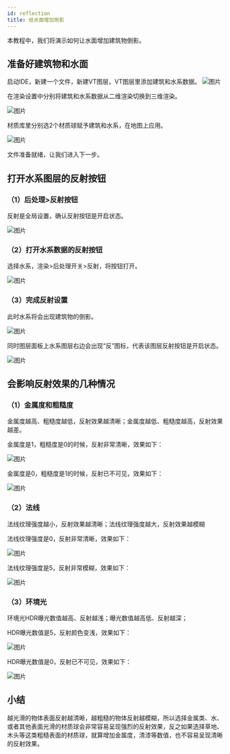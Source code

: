 ```yaml
---
id: reflection
title: 给水面增加倒影
---
```

本教程中，我们将演示如何让水面增加建筑物倒影。

## 准备好建筑物和水面

启动IDE，新建一个文件，新建VT图层，VT图层里添加建筑和水系数据。
![图片](./assets/reflection/reflection-1.png)

在渲染设置中分别将建筑和水系数据从二维渲染切换到三维渲染。

![图片](./assets/reflection/reflection-2.png)

材质库里分别选2个材质球赋予建筑和水系，在地图上应用。

![图片](./assets/reflection/reflection-3.jpg)

文件准备就绪，让我们进入下一步。

## 打开水系图层的反射按钮

### （1）后处理>反射按钮

反射是全局设置，确认反射按钮是开启状态。

![图片](./assets/reflection/reflection-4.png)

### （2）打开水系数据的反射按钮

选择水系，渲染>后处理开关>反射，将按钮打开。

![图片](./assets/reflection/reflection-5.png)


### （3）完成反射设置
此时水系将会出现建筑物的倒影。

![图片](./assets/reflection/reflection-6.jpg)

同时图层面板上水系图层右边会出现“反”图标，代表该图层反射按钮是开启状态。

![图片](./assets/reflection/reflection-7.png)

## 会影响反射效果的几种情况

### （1）金属度和粗糙度

金属度越高、粗糙度越低，反射效果越清晰；金属度越低、粗糙度越高，反射效果越差。

金属度是1，粗糙度是0的时候，反射非常清晰，效果如下：

![图片](./assets/reflection/reflection-8.jpg)

金属度是0，粗糙度是1的时候，反射已不可见，效果如下：

![图片](./assets/reflection/reflection-9.jpg)

### （2）法线

法线纹理强度越小，反射效果越清晰；法线纹理强度越大，反射效果越模糊

法线纹理强度是0，反射非常清晰，效果如下：

![图片](./assets/reflection/reflection-10.jpg)

法线纹理强度是5，反射非常模糊，效果如下：

![图片](./assets/reflection/reflection-11.jpg)


### （3）环境光

环境光HDR曝光数值越高、反射越浅；曝光数值越高低、反射越深；

HDR曝光数值是5，反射颜色变浅，效果如下：

![图片](./assets/reflection/reflection-12.jpg)


HDR曝光数值是0，反射已不可见，效果如下：

![图片](./assets/reflection/reflection-13.jpg)

## 小结

越光滑的物体表面反射越清晰，越粗糙的物体反射越模糊，所以选择金属类、水、或者其他表面光滑的材质球会非常容易呈现强烈的反射效果，反之如果选择草地、木头等这类粗糙表面的材质球，就算增加金属度，清漆等数值，也不容易呈现清晰的反射效果。

